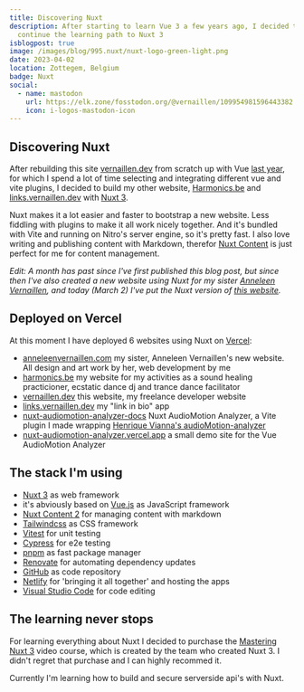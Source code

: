 ```yaml
---
title: Discovering Nuxt
description: After starting to learn Vue 3 a few years ago, I decided to
  continue the learning path to Nuxt 3
isblogpost: true
image: /images/blog/995.nuxt/nuxt-logo-green-light.png
date: 2023-04-02
location: Zottegem, Belgium
badge: Nuxt
social:
  - name: mastodon
    url: https://elk.zone/fosstodon.org/@vernaillen/109954981596443382
    icon: i-logos-mastodon-icon
---
```


## Discovering Nuxt

After rebuilding this site [vernaillen.dev](https://vernaillen.dev) from scratch up with Vue [last year](/blog/hello-world-vernaillen-dev), for which I spend a lot of time selecting and integrating different vue and vite plugins, I decided to build my other website, [Harmonics.be](https://harmonics.be) and [links.vernaillen.dev](https://links.vernaillen.dev) with [Nuxt 3](https://nuxt.com/).

Nuxt makes it a lot easier and faster to bootstrap a new website. Less fiddling with plugins to make it all work nicely together. And it's bundled with Vite and running on Nitro's server engine, so it's pretty fast. I also love writing and publishing content with Markdown, therefor [Nuxt Content](https://content.nuxtjs.org/) is just perfect for me for content management.

*Edit: A month has past since I've first published this blog post, but since then I've also created a new website using Nuxt for my sister [Anneleen Vernaillen](https://www.anneleenvernaillen.com/), and today (March 2) I've put the Nuxt version of [this website](https://vernaillen.dev).*

## Deployed on Vercel

At this moment I have deployed 6 websites using Nuxt on [Vercel](https://www.vercel.com/):

- [anneleenvernaillen.com](https://anneleenvernaillen.com) my sister, Anneleen Vernaillen's new website. All design and art work by her, web development by me
- [harmonics.be](https://harmonics.be) my website for my activities as a sound healing practicioner, ecstatic dance dj and trance dance facilitator
- [vernaillen.dev](https://harmonics.be) this website, my freelance developer website
- [links.vernaillen.dev](https://links.vernaillen.dev) my "link in bio" app
- [nuxt-audiomotion-analyzer-docs](https://nuxt-audiomotion-analyzer-docs.vercel.app/) Nuxt AudioMotion Analyzer, a Vite plugin I made wrapping [Henrique Vianna's audioMotion-analyzer](https://audiomotion.dev/#/)
- [nuxt-audiomotion-analyzer.vercel.app](https://nuxt-audiomotion-analyzer.vercel.app/) a small demo site for the Vue AudioMotion Analyzer

## The stack I'm using

- [Nuxt 3](https://nuxt.com/) as web framework
- it's abviously based on [Vue.js](https://vuejs.org/) as JavaScript framework
- [Nuxt Content 2](https://content.nuxtjs.org/) for managing content with markdown
- [Tailwindcss](https://tailwindcss.com/) as CSS framework
- [Vitest](https://vitest.dev/) for unit testing
- [Cypress](https://www.cypress.io/) for e2e testing
- [pnpm](https://pnpm.io/) as fast package manager
- [Renovate](https://www.mend.io/free-developer-tools/renovate/) for automating dependency updates
- [GitHub](https://github.com/vernaillen) as code repository
- [Netlify](https://netlify.com/) for 'bringing it all together' and hosting the apps
- [Visual Studio Code](https://code.visualstudio.com/) for code editing

## The learning never stops

For learning everything about Nuxt I decided to purchase the [Mastering Nuxt 3](https://masteringnuxt.com/) video course, which is created by the team who created Nuxt 3. I didn't regret that purchase and I can highly recommed it.

Currently I'm learning how to build and secure serverside api's with Nuxt.
